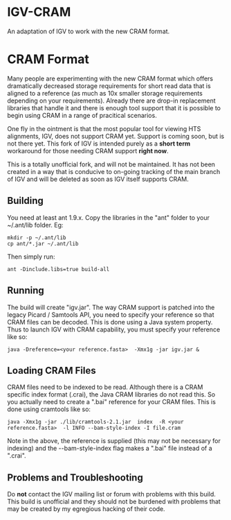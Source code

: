 # IGV-CRAM
An adaptation of IGV to work with the new CRAM format. 

CRAM Format
===========

Many people are experimenting with the new CRAM format which offers dramatically decreased 
storage requirements for short read data that is aligned to a reference (as much as 10x smaller storage 
requirements depending on your requirements). Already there are 
drop-in replacement libraries that handle it and there is enough tool support that it 
is possible to begin using CRAM in a range of pracitical scenarios.

One fly in the ointment is that the most popular tool for viewing HTS alignments, IGV, does
not support CRAM yet. Support is coming soon, but is not there yet. This fork of IGV is
intended purely as a **short term** workaround for those needing CRAM support **right now**.

This is a totally unofficial fork, and will not be maintained. It has not been created in a
way that is conducive to on-going tracking of the main branch of IGV and will be deleted
as soon as IGV itself supports CRAM.

Building
--------

You need at least ant 1.9.x.  Copy the libraries in the "ant" folder to your ~/.ant/lib folder. Eg:

    mkdir -p ~/.ant/lib
    cp ant/*.jar ~/.ant/lib

Then simply run:

    ant -Dinclude.libs=true build-all

Running
-------

The build will create "igv.jar". The way CRAM support is patched into the legacy
Picard / Samtools API, you need to specify your reference so that CRAM files can be
decoded. This is done using a Java system property. Thus to launch IGV with CRAM 
capability, you must specify your reference like so:

    java -Dreference=<your reference.fasta>  -Xmx1g -jar igv.jar &


Loading CRAM Files
------------------

CRAM files need to be indexed to be read. Although there is a CRAM specific index
format (.crai), the Java CRAM libraries do not read this. So you actually need to create
a ".bai" reference for your CRAM files. This is done using cramtools like so:

    java -Xmx1g -jar ./lib/cramtools-2.1.jar  index  -R <your reference.fasta>  -l INFO --bam-style-index -I file.cram

Note in the above, the reference is supplied (this may not be necessary for indexing) and 
the --bam-style-index flag makes a ".bai" file instead of a ".crai".


Problems and Troubleshooting
----------------------------

Do **not** contact the IGV mailing list or forum with problems with this build. This build is unofficial and
they should not be burdened with problems that may be created by my egregious hacking of their code.
